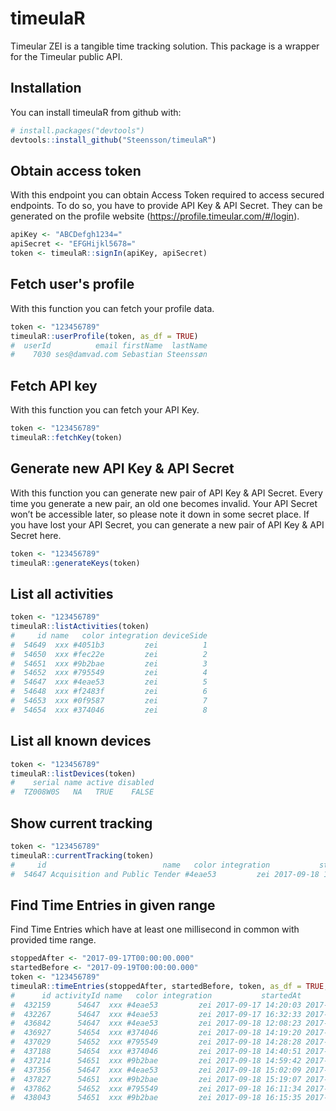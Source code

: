 
timeulaR
========

Timeular ZEI is a tangible time tracking solution. This package is a wrapper for the Timeular public API.

Installation
------------

You can install timeulaR from github with:

``` r
# install.packages("devtools")
devtools::install_github("Steensson/timeulaR")
```

Obtain access token
-------------------

With this endpoint you can obtain Access Token required to access secured endpoints. To do so, you have to provide API Key & API Secret. They can be generated on the profile website (<https://profile.timeular.com/#/login>).

``` r
apiKey <- "ABCDefgh1234="
apiSecret <- "EFGHijkl5678="
token <- timeulaR::signIn(apiKey, apiSecret)
```

Fetch user's profile
--------------------

With this function you can fetch your profile data.

``` r
token <- "123456789"
timeulaR::userProfile(token, as_df = TRUE)
#  userId          email firstName  lastName
#    7030 ses@damvad.com Sebastian Steenssøn
```

Fetch API key
-------------

With this function you can fetch your API Key.

``` r
token <- "123456789"
timeulaR::fetchKey(token)
```

Generate new API Key & API Secret
---------------------------------

With this function you can generate new pair of API Key & API Secret. Every time you generate a new pair, an old one becomes invalid. Your API Secret won’t be accessible later, so please note it down in some secret place. If you have lost your API Secret, you can generate a new pair of API Key & API Secret here.

``` r
token <- "123456789"
timeulaR::generateKeys(token)
```

List all activities
-------------------

``` r
token <- "123456789"
timeulaR::listActivities(token)
#     id name   color integration deviceSide
#  54649  xxx #4051b3         zei          1
#  54650  xxx #fec22e         zei          2
#  54651  xxx #9b2bae         zei          3
#  54652  xxx #795549         zei          4
#  54647  xxx #4eae53         zei          5
#  54648  xxx #f2483f         zei          6
#  54653  xxx #0f9587         zei          7
#  54654  xxx #374046         zei          8
```

List all known devices
----------------------

``` r
token <- "123456789"
timeulaR::listDevices(token)
#    serial name active disabled
#  TZ008W0S   NA   TRUE    FALSE
```

Show current tracking
---------------------

``` r
token <- "123456789"
timeulaR::currentTracking(token)
#     id                          name   color integration           startedAt note
#  54647 Acquisition and Public Tender #4eae53         zei 2017-09-18 16:32:26   NA
```

Find Time Entries in given range
--------------------------------

Find Time Entries which have at least one millisecond in common with provided time range.

``` r
stoppedAfter <- "2017-09-17T00:00:00.000"
startedBefore <- "2017-09-19T00:00:00.000"
token <- "123456789"
timeulaR::timeEntries(stoppedAfter, startedBefore, token, as_df = TRUE, tz = "CET")
#      id activityId name   color integration           startedAt           stoppedAt note
#  432159      54647  xxx #4eae53         zei 2017-09-17 14:20:03 2017-09-17 15:47:09   NA
#  432267      54647  xxx #4eae53         zei 2017-09-17 16:32:33 2017-09-17 18:24:44   NA
#  436842      54647  xxx #4eae53         zei 2017-09-18 12:08:23 2017-09-18 14:19:12   NA
#  436927      54654  xxx #374046         zei 2017-09-18 14:19:20 2017-09-18 14:28:28   NA
#  437029      54652  xxx #795549         zei 2017-09-18 14:28:28 2017-09-18 14:40:50   NA
#  437188      54654  xxx #374046         zei 2017-09-18 14:40:51 2017-09-18 14:59:41   NA
#  437214      54651  xxx #9b2bae         zei 2017-09-18 14:59:42 2017-09-18 15:02:08   NA
#  437356      54647  xxx #4eae53         zei 2017-09-18 15:02:09 2017-09-18 15:19:07   NA
#  437827      54651  xxx #9b2bae         zei 2017-09-18 15:19:07 2017-09-18 16:11:33   NA
#  437862      54652  xxx #795549         zei 2017-09-18 16:11:34 2017-09-18 16:15:34   NA
#  438043      54651  xxx #9b2bae         zei 2017-09-18 16:15:35 2017-09-18 16:32:26   NA
```
